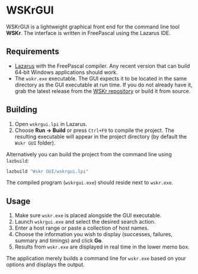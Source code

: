# WSKrGUI

WSKrGUI is a lightweight graphical front end for the command line tool
**WSKr**. The interface is written in FreePascal using the Lazarus IDE.

## Requirements

* [Lazarus](https://www.lazarus-ide.org/) with the FreePascal compiler.
  Any recent version that can build 64‑bit Windows applications should work.
* The `wskr.exe` executable. The GUI expects it to be located in the same
  directory as the GUI executable at run time. If you do not already have it,
  grab the latest release from the [WSKr repository](https://github.com/sdunmall/WSKr)
  or build it from source.

## Building

1. Open `wskrgui.lpi` in Lazarus.
2. Choose **Run → Build** or press `Ctrl+F9` to compile the project. The
   resulting executable will appear in the project directory (by default the
   `Wskr GUI` folder).

Alternatively you can build the project from the command line using
`lazbuild`:

```sh
lazbuild "Wskr GUI/wskrgui.lpi"
```

The compiled program (`wskrgui.exe`) should reside next to `wskr.exe`.

## Usage

1. Make sure `wskr.exe` is placed alongside the GUI executable.
2. Launch `wskrgui.exe` and select the desired search action.
3. Enter a host range or paste a collection of host names.
4. Choose the information you wish to display (successes, failures, summary and
   timings) and click **Go**.
5. Results from `wskr.exe` are displayed in real time in the lower memo box.

The application merely builds a command line for `wskr.exe` based on your
options and displays the output.

